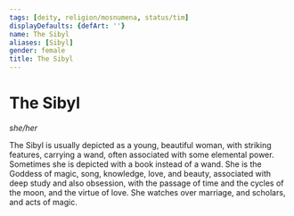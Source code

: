 ```yaml
---
tags: [deity, religion/mosnumena, status/tim]
displayDefaults: {defArt: ''}
name: The Sibyl
aliases: [Sibyl]
gender: female
title: The Sibyl
---
```

# The Sibyl
*she/her*

The Sibyl is usually depicted as a young, beautiful woman, with striking features, carrying a wand, often associated with some elemental power. Sometimes she is depicted with a book instead of a wand. She is the Goddess of magic, song, knowledge, love, and beauty, associated with deep study and also obsession, with the passage of time and the cycles of the moon, and the virtue of love. She watches over marriage, and scholars, and acts of magic.







